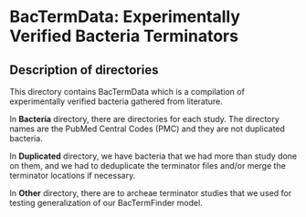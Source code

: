 # BacTermData: Experimentally Verified Bacteria Terminators

## Description of directories

This directory contains BacTermData which is a compilation of experimentally verified bacteria gathered from literature.

In **Bacteria** directory, there are directories for each study. The directory names are the PubMed Central Codes (PMC) and they are not duplicated bacteria. 

In **Duplicated** directory, we have bacteria that we had more than study done on them, and we had to deduplicate the terminator files and/or merge the terminator locations if necessary.

In **Other** directory, there are to archeae terminator studies that we used for testing generalization of our BacTermFinder model. 